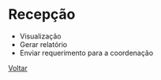 # Recepção

- Visualização
- Gerar relatório
- Enviar requerimento para a coordenação

[Voltar](../README.md)